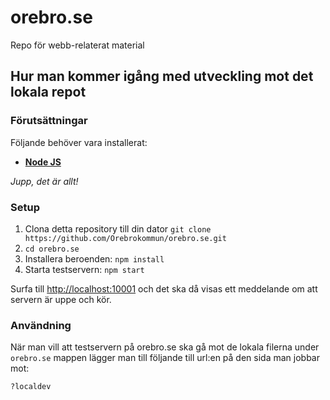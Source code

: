 # orebro.se
Repo för webb-relaterat material


## Hur man kommer igång med utveckling mot det lokala repot

### Förutsättningar

Följande behöver vara installerat:

 - **[Node JS](https://nodejs.org/en/)**

_Jupp, det är allt!_

### Setup

 1. Clona detta repository till din dator `git clone https://github.com/Orebrokommun/orebro.se.git`
 2. `cd orebro.se`
 3. Installera beroenden: `npm install`
 4. Starta testservern: `npm start`

Surfa till <http://localhost:10001> och det ska då visas ett meddelande om att servern är uppe och kör.

### Användning

När man vill att testservern på orebro.se ska gå mot de lokala filerna under `orebro.se` mappen lägger man till följande till url:en på den sida man jobbar mot:

`?localdev`

